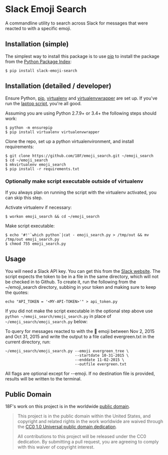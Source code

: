 # Slack Emoji Search

A commandline utility to search across Slack for messages that were reacted to with a specific emoji.

## Installation (simple)

The simplest way to install this package is to use [pip](https://pip.pypa.io/en/stable/installing/) to install the package from the [Python Package Index](https://pypi.python.org/pypi/slack-emoji-search):

    $ pip install slack-emoji-search

## Installation (detailed / developer)

Ensure Python, [pip](https://pip.pypa.io/en/stable/installing/), [virtualenv](https://virtualenv.readthedocs.org/en/latest/installation.html) and [virtualenvwrapper](http://virtualenvwrapper.readthedocs.org/en/latest/install.html) are set up. If you've run the [laptop script](https://github.com/18F/laptop), you're all good.

Assuming you are using Python 2.7.9+ or 3.4+ the following steps should work:

    $ python -m ensurepip
    $ pip install virtualenv virtualenvwrapper

Clone the repo, set up a python virtualenvironment, and install requirements:

    $ git clone https://github.com/18F/emoji_search.git ~/emoji_search
    $ cd ~/emoji_search
    $ mkvirtualenv emoji_search
    $ pip install -r requirements.txt

### Optionally make script executable outside of virtualenv

If you always plan on running the script with the virtualenv activated, you can skip this step.

Activate virtualenv if necessary:

    $ workon emoji_search && cd ~/emoji_search

Make script executable:

    $ echo '#!'`which python`|cat - emoji_search.py > /tmp/out && mv /tmp/out emoji_search.py
    $ chmod 755 emoji_search.py

## Usage

You will need a Slack API key. You can get this from the [Slack website](https://api.slack.com/web). The script expects the token to be in a file in the same directory, which will not be checked in to Github. To create it, run the following from the ~/emoji_search directory, subbing in your token and making sure to keep the quotes:

    echo "API_TOKEN = '<MY-API-TOKEN>'" > api_token.py

If you did not make the script executable in the optional step above use `python ~/emoji_search/emoji_search.py` in place of `~/emoji_search/emoji_search.py` below:

To query for messages reacted to with the :evergreen_tree: emoji between Nov 2, 2015 and Oct 31, 2015 and write the output to a file called evergreen.txt in the current directory, run:

    ~/emoji_search/emoji_search.py --emoji evergreen_tree \
                                   --startdate 10-31-2015 \
                                   --enddate 11-02-2015 \
                                   --outfile evergreen.txt
All flags are optional except for --emoji. If no destination file is provided, results will be written to the terminal.

## Public Domain
18F's work on this project is in the worldwide [public domain](LICENSE.md).

> This project is in the public domain within the United States, and copyright and related rights in the work worldwide are waived through the [CC0 1.0 Universal public domain dedication](https://creativecommons.org/publicdomain/zero/1.0/).
>
> All contributions to this project will be released under the CC0 dedication. By submitting a pull request, you are agreeing to comply with this waiver of copyright interest.
